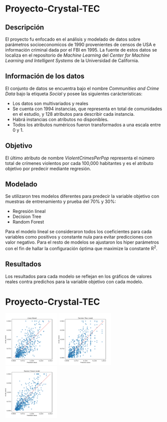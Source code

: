 # Proyecto-Crystal-TEC

## Descripción
El proyecto fu enfocado en el análisis y modelado de datos sobre parámetros socioeconomicos de 1990 provenientes de censos de USA e información criminal dada por el FBI en 1995. La fuente de estos datos se localiza en el repositorio de _Machine Learning_ del _Center for Machine Learning and Intelligent Systems_ de la Universidad de California.

## Información de los datos
El conjunto de datos se encuentra bajo el nombre _Communities and Crime Data_ bajo la etiqueta _Social_ y posee las siguientes carácteristicas:

- Los datos son multivariados y reales
- Se cuenta con 1994 instancias, que representa en total de comunidades en el estudio, y 128 atributos para describir cada instancia.
- Habrá instancias con atributos no disponibles.
- Todos los atributos numéricos fueron transformados a una escala entre 0 y 1.

## Objetivo
El último atributo de nombre _ViolentCrimesPerPop_ representa el número total de crímenes violentos por cada 100,000 habitantes y es el atributo objetivo por predecir mediante regresión.


## Modelado
Se utilizaron tres modelos diferentes para predecir la variable objetivo con muestras de entrenamiento y prueba del 70% y 30%:

- Regresión lineal
- Decision Tree
- Random Forest

Para el modelo lineal se consideraron todos los coeficientes para cada variables como positivos y constante nula para evitar predicciones con valor negativo. Para el resto de modelos se ajustaron los hiper parámetros con el fin de hallar la configuración óptima que maximize la constante R<sup>2</sup>.

## Resultados
Los resultados para cada modelo se reflejan en los gráficos de valores reales contra predichos para la variable objetivo con cada modelo.
# Proyecto-Crystal-TEC

<img src="./Resultados/ActualPredicho_LR.png" width="33%">
<img src="./Resultados/ActualPredicho_DT.png" width="33%">
<img src="./Resultados/ActualPredicho_RF.png" width="33%">